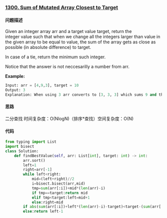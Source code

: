 ### [1300. Sum of Mutated Array Closest to Target](https://leetcode-cn.com/problems/sum-of-mutated-array-closest-to-target/)

#### 问题描述
Given an integer array arr and a target value target, return the integer value such that when we change all the integers larger than value in the given array to be equal to value, the sum of the array gets as close as possible (in absolute difference) to target.

In case of a tie, return the minimum such integer.

Notice that the answer is not neccesarilly a number from arr.

**Example:**
```python
Input: arr = [4,9,3], target = 10
Output: 3
Explanation: When using 3 arr converts to [3, 3, 3] which sums 9 and that's the optimal answer.
```

#### 思路
二分查找 时间复杂度：O(NlogN)（排序*查找）空间复杂度：O(N)
#### 代码

```python
from typing import List
import bisect
class Solution:
    def findBestValue(self, arr: List[int], target: int) -> int:
        arr.sort()
        left=1
        right=arr[-1]
        while left<right:
            mid=(left+right)//2
            i=bisect.bisect(arr,mid)
            tmp=sum(arr[:i])+mid*(len(arr)-i)
            if tmp==target:return mid
            elif tmp<target:left=mid+1
            else:right=mid
        if abs(sum(arr[:i])+left*(len(arr)-i)-target)<target-(sum(arr[:i])+(left-1)*(len(arr)-i)):return left
        else:return left-1
```